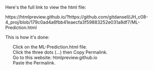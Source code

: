 ﻿Here's the full link to view the html file:
<p>
https://htmlpreview.github.io/?https://github.com/gitdansell/JH_c08-4_proj/blob/179c0ad4a6fbb41eaecfa3f59883252e031a8df7/ML-Prediction.html

This is how it's done:
<ol>
Click on the ML-Prediction.html file.<br>
Click the three dots (...) then Copy Permalink.<br>
Go to this website: htmlpreview.github.io<br>
Paste the Permalink.<br>



</ol>

